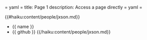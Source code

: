 = yaml =
title: Page 1
description: Access a page directly
= yaml =

{{#haiku:content/people/jxson.md}}
* {{ name }}
* {{ github }}
{{/haiku:content/people/jxson.md}}
